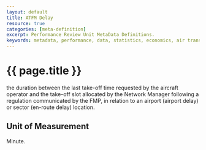 ```yaml
---
layout: default
title: ATFM Delay
resource: true
categories: [meta-definition]
excerpt: Performance Review Unit MetaData Definitions.
keywords: metadata, performance, data, statistics, economics, air transport, flights, europe, cost efficiency
---
```

# {{ page.title }}
the duration between the last take-off time requested by the aircraft operator and the take-off slot allocated by the Network Manager following a regulation communicated by the FMP, in relation to an airport (airport delay) or sector (en-route delay) location.

## Unit of Measurement
Minute.